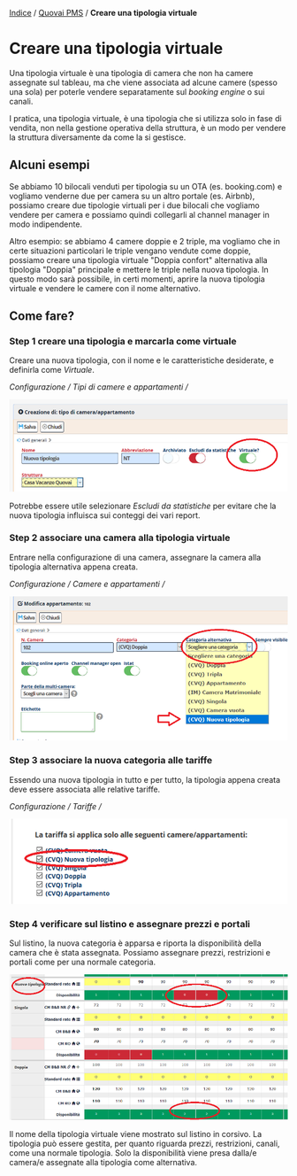 [Indice](index.md) / [Quovai PMS](quovai-pms-it.md) / **Creare una tipologia virtuale**

# Creare una tipologia virtuale

Una tipologia virtuale è una tipologia di camera che non ha camere assegnate sul tableau, ma che viene associata ad alcune camere (spesso una sola) per poterle vendere separatamente sul *booking engine* o sui canali.

I pratica, una tipologia virtuale, è una tipologia che si utilizza solo in fase di vendita, non nella gestione operativa della struttura, è un modo per vendere la struttura diversamente da come la si gestisce.

## Alcuni esempi

Se abbiamo 10 bilocali venduti per tipologia su un OTA (es. booking.com) e vogliamo venderne due per camera su un altro portale (es. Airbnb), possiamo creare due tipologie virtuali per i due bilocali che vogliamo vendere per camera e possiamo quindi collegarli al channel manager in modo indipendente.

Altro esempio: se abbiamo 4 camere doppie e 2 triple, ma vogliamo che in certe situazioni particolari le triple vengano vendute come doppie, possiamo creare una tipologia virtuale "Doppia confort" alternativa alla tipologia "Doppia" principale e mettere le triple nella nuova tipologia. In questo modo sarà possibile, in certi momenti, aprire la nuova tipologia virtuale e vendere le camere con il nome alternativo.

## Come fare?

### Step 1 creare una tipologia e marcarla come virtuale

Creare una nuova tipologia, con il nome e le caratteristiche desiderate, e definirla come *Virtuale*.

*Configurazione / Tipi di camere e appartamenti / <modifica tipo camera appartamento>*

![image-20200313095221665](images/image-20200313095221665.png)

Potrebbe essere utile selezionare *Escludi da statistiche* per evitare che la nuova tipologia influisca sui conteggi dei vari report.

### Step 2 associare una camera alla tipologia virtuale

Entrare nella configurazione di una camera, assegnare la camera alla tipologia alternativa appena creata.

*Configurazione / Camere e appartamenti / <modifica camera appartamento>*

![image-20200313095454695](images/image-20200313095454695.png)

### Step 3 associare la nuova categoria alle tariffe

Essendo una nuova tipologia in tutto e per tutto, la tipologia appena creata deve essere associata alle relative tariffe.

*Configurazione / Tariffe / <modifica tariffa>*

![image-20200313095724425](images/image-20200313095724425.png)

### Step 4 verificare sul listino e assegnare prezzi e portali

Sul listino, la nuova categoria è apparsa e riporta la disponibilità della camera che è stata assegnata. Possiamo assegnare prezzi, restrizioni e portali come per una normale categoria.

![image-20200313100217245](images/image-20200313100217245.png)

Il nome della tipologia virtuale viene mostrato sul listino in corsivo. La tipologia può essere gestita, per quanto riguarda prezzi, restrizioni, canali, come una normale tipologia. Solo la disponibilità viene presa dalla/e camera/e assegnate alla tipologia come alternativa.

